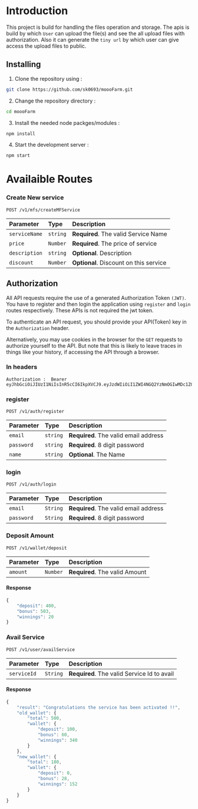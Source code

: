 # Introduction

This project is build for handling the files operation and storage. The apis is build by which `User` can upload the file(s) and see the all upload files with authorization. Also it can generate the `tiny url` by which user can give access the upload files to public.

## Installing

1. Clone the repository using :

```bash
git clone https://github.com/sk0693/moooFarm.git
```

2. Change the repository directory :

```bash
cd moooFarm
```

3. Install the needed node packges/modules :

```bash
npm install
```

4. Start the development server :

```bash
npm start
```

# Availaible Routes

### Create New service

```http
POST /v1/mfs/createMFService
```

| Parameter     | Type     | Description                            |
| :------------ | :------- | :------------------------------------- |
| `serviceName` | `string` | **Required**. The valid Service Name   |
| `price`       | `Number` | **Required**. The price of service     |
| `description` | `string` | **Optional**. Description              |
| `discount`    | `Number` | **Optional**. Discount on this service |

## Authorization

All API requests require the use of a generated Authorization Token `(JWT)`. You have to register and then login the application using `register` and `login` routes respectively. These APIs is not required the jwt token.

To authenticate an API request, you should provide your API(Token) key in the `Authorization` header.

Alternatively, you may use cookies in the browser for the `GET` requests to authorize yourself to the API. But note that this is likely to leave traces in things like your history, if accessing the API through a browser.

### In headers

```http
Authorization :  Bearer eyJhbGciOiJIUzI1NiIsInR5cCI6IkpXVCJ9.eyJzdWIiOiI1ZWI4NGQ2YzNmOGIwMDc1ZGRmYzhmYTAiLCJpYXQiOjE1ODkxMzY3NjJ9.
```

### register

```http
POST /v1/auth/register
```

| Parameter  | Type     | Description                           |
| :--------- | :------- | :------------------------------------ |
| `email`    | `string` | **Required**. The valid email address |
| `password` | `string` | **Required**. 8 digit password        |
| `name`     | `string` | **Optional**. The Name                |

### login

```http
POST /v1/auth/login
```

| Parameter  | Type     | Description                           |
| :--------- | :------- | :------------------------------------ |
| `email`    | `String` | **Required**. The valid email address |
| `password` | `String` | **Required**. 8 digit password        |

### Deposit Amount

```http
POST /v1/wallet/deposit
```

| Parameter | Type     | Description                    |
| :-------- | :------- | :----------------------------- |
| `amount`  | `Number` | **Required**. The valid Amount |

#### Response

```javascript
{
    "deposit": 400,
    "bonus": 503,
    "winnings": 20
}
```

### Avail Service

```http
POST /v1/user/availService
```

| Parameter   | Type     | Description                                 |
| :---------- | :------- | :------------------------------------------ |
| `serviceId` | `String` | **Required**. The valid Service Id to avail |

#### Response

```javascript
{
    "result": "Congratulations the service has been activated !!",
    "old_wallet": {
        "total": 500,
        "wallet": {
            "deposit": 100,
            "bonus": 60,
            "winnings": 340
        }
    },
    "new_wallet": {
        "total": 180,
        "wallet": {
            "deposit": 0,
            "bonus": 28,
            "winnings": 152
        }
    }
}
```
